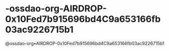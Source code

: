 # -ossdao-org-AIRDROP-0x10Fed7b915696bd4C9a653166fb03ac9226715b1
@ossdao-org•AIRDROP-0x10Fed7b915696bd4C9a653166fb03ac9226715b1
